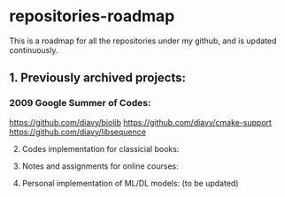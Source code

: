 # repositories-roadmap
This is a roadmap for all the repositories under my github, and is updated continuously.

## 1. Previously archived projects:

### 2009 Google Summer of Codes: 
https://github.com/diavy/biolib 
https://github.com/diavy/cmake-support 
https://github.com/diavy/libsequence
                             
  
 
2. Codes implementation for classicial books:


3. Notes and assignments for online courses:


4. Personal implementation of ML/DL models: (to be updated)
